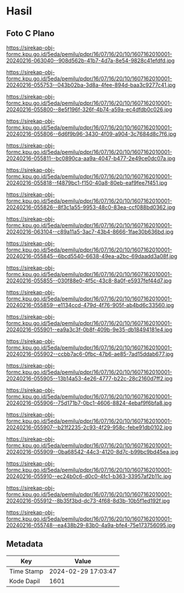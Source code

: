 # Hasil

## Foto C Plano

https://sirekap-obj-formc.kpu.go.id/5eda/pemilu/pdpr/16/07/16/20/10/1607162010001-20240216-063040--908d562b-41b7-4d7a-8e54-9828c41efdfd.jpg

https://sirekap-obj-formc.kpu.go.id/5eda/pemilu/pdpr/16/07/16/20/10/1607162010001-20240216-055753--043b02ba-3d8a-4fee-894d-baa3c9277c41.jpg

https://sirekap-obj-formc.kpu.go.id/5eda/pemilu/pdpr/16/07/16/20/10/1607162010001-20240216-055800--8e5f196f-326f-4b74-a59a-ec4dfdb0c026.jpg

https://sirekap-obj-formc.kpu.go.id/5eda/pemilu/pdpr/16/07/16/20/10/1607162010001-20240216-055806--6d6f9b96-3430-4f09-a904-3c7684d8c7f6.jpg

https://sirekap-obj-formc.kpu.go.id/5eda/pemilu/pdpr/16/07/16/20/10/1607162010001-20240216-055811--bc0890ca-aa9a-4047-b477-2e49ce0dc07a.jpg

https://sirekap-obj-formc.kpu.go.id/5eda/pemilu/pdpr/16/07/16/20/10/1607162010001-20240216-055818--f4879bc1-f150-40a8-80eb-eaf9fee7f451.jpg

https://sirekap-obj-formc.kpu.go.id/5eda/pemilu/pdpr/16/07/16/20/10/1607162010001-20240216-055826--8f3c1a55-9953-48c0-83ea-ccf088bd0362.jpg

https://sirekap-obj-formc.kpu.go.id/5eda/pemilu/pdpr/16/07/16/20/10/1607162010001-20240216-063104--c89a11a5-3ac7-43b4-8666-1fae30b636bd.jpg

https://sirekap-obj-formc.kpu.go.id/5eda/pemilu/pdpr/16/07/16/20/10/1607162010001-20240216-055845--6bcd5540-6638-49ea-a2bc-69daadd3a08f.jpg

https://sirekap-obj-formc.kpu.go.id/5eda/pemilu/pdpr/16/07/16/20/10/1607162010001-20240216-055855--030f88e0-4f5c-43c8-8a0f-e5937fef44d7.jpg

https://sirekap-obj-formc.kpu.go.id/5eda/pemilu/pdpr/16/07/16/20/10/1607162010001-20240216-055859--e1134ccd-479d-4f76-905f-ab4bd6c33560.jpg

https://sirekap-obj-formc.kpu.go.id/5eda/pemilu/pdpr/16/07/16/20/10/1607162010001-20240216-055901--ea9a3c3f-0b8f-409b-9e35-db18494181e4.jpg

https://sirekap-obj-formc.kpu.go.id/5eda/pemilu/pdpr/16/07/16/20/10/1607162010001-20240216-055902--ccbb7ac6-0fbc-47b6-ae85-7ad15ddab677.jpg

https://sirekap-obj-formc.kpu.go.id/5eda/pemilu/pdpr/16/07/16/20/10/1607162010001-20240216-055905--13b14a53-4e26-4777-b22c-28c2160d7ff2.jpg

https://sirekap-obj-formc.kpu.go.id/5eda/pemilu/pdpr/16/07/16/20/10/1607162010001-20240216-055906--75d171b7-0bc1-4606-8824-4ebaf9f6bfa8.jpg

https://sirekap-obj-formc.kpu.go.id/5eda/pemilu/pdpr/16/07/16/20/10/1607162010001-20240216-055907--b21f2235-2c93-4f29-958c-febe91db0102.jpg

https://sirekap-obj-formc.kpu.go.id/5eda/pemilu/pdpr/16/07/16/20/10/1607162010001-20240216-055909--0ba68542-44c3-4120-8d7c-b99bc9bd45ea.jpg

https://sirekap-obj-formc.kpu.go.id/5eda/pemilu/pdpr/16/07/16/20/10/1607162010001-20240216-055910--ec24b0c6-d0c0-4fc1-b363-33957af2b11c.jpg

https://sirekap-obj-formc.kpu.go.id/5eda/pemilu/pdpr/16/07/16/20/10/1607162010001-20240216-055912--8b35f3bd-dc73-4f68-8d3b-10b5f1ed192f.jpg

https://sirekap-obj-formc.kpu.go.id/5eda/pemilu/pdpr/16/07/16/20/10/1607162010001-20240216-055748--ea438b29-83b0-4a9a-bfe4-75e173756095.jpg


## Metadata

| Key        | Value               |
| ---------- | ------------------- |
| Time Stamp | 2024-02-29 17:03:47 |
| Kode Dapil | 1601                |



